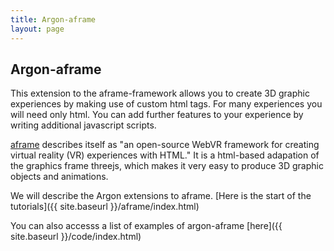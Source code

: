 ```yaml
---
title: Argon-aframe
layout: page
---
```


<h2>Argon-aframe</h2> This extension to the aframe-framework allows you to create 3D graphic experiences by making use of custom html tags. For many experiences you will need only html. You can add further features to your experience by writing additional javascript scripts.

[aframe](https://aframe.io) describes itself as "an open-source WebVR framework for creating virtual reality (VR) experiences with HTML." It is a html-based adapation of the graphics frame threejs, which makes it very easy to produce 3D graphic objects and animations. 

We will describe the Argon extensions to aframe. [Here is the start of the tutorials]({{ site.baseurl }}/aframe/index.html)

You can also accesss a list of examples of argon-aframe [here]({{ site.baseurl }}/code/index.html)
